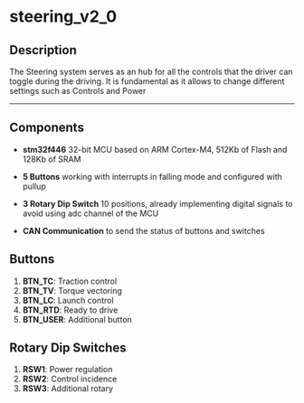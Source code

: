 # steering_v2_0

## Description
The Steering system serves as an hub for all the controls that the driver can toggle during the driving. It is fundamental as it allows to change different settings such as Controls and Power

---

## Components

- **stm32f446**
    32-bit MCU based on ARM Cortex-M4, 512Kb of Flash and 128Kb of SRAM

- **5 Buttons**
    working with interrupts in falling mode and configured with pullup
    
- **3 Rotary Dip Switch**
    10 positions, already implementing digital signals to avoid using adc channel of the MCU

- **CAN Communication**
    to send the status of buttons and switches

## Buttons

1. **BTN_TC**: Traction control
2. **BTN_TV**: Torque vectoring
3. **BTN_LC**: Launch control
4. **BTN_RTD**: Ready to drive 
5. **BTN_USER**: Additional button

## Rotary Dip Switches

1. **RSW1**: Power regulation
2. **RSW2**: Control incidence
3. **RSW3**: Additional rotary